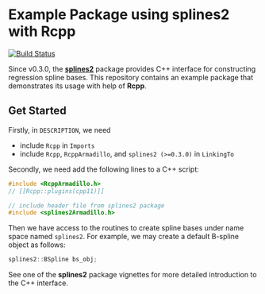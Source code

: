 Example Package using splines2 with Rcpp
================

[![Build Status][gha-icon]][gha-url]

Since v0.3.0, the **[splines2][splines2-github]** package provides C++ interface
for constructing regression spline bases.  This repository contains an example
package that demonstrates its usage with help of **Rcpp**.

## Get Started

Firstly, in `DESCRIPTION`, we need

- include `Rcpp` in `Imports`
- include `Rcpp`, `RcppArmadillo`, and `splines2 (>=0.3.0)` in `LinkingTo`

Secondly, we need add the following lines to a C++ script:

```C++
#include <RcppArmadillo.h>
// [[Rcpp::plugins(cpp11)]]

// include header file from splines2 package
#include <splines2Armadillo.h>
```

Then we have access to the routines to create spline bases under name space
named `splines2`.  For example, we may create a default B-spline object as
follows:

```C++
splines2::BSpline bs_obj;
```

See one of the **splines2** package vignettes for more detailed introduction to
the C++ interface.


[splines2-github]: https://github.com/wenjie2wang/splines2
[gha-icon]: https://github.com/wenjie2wang/example-pkg-Rcpp-splines2/workflows/R-CMD-check/badge.svg
[gha-url]: https://github.com/wenjie2wang//actions
